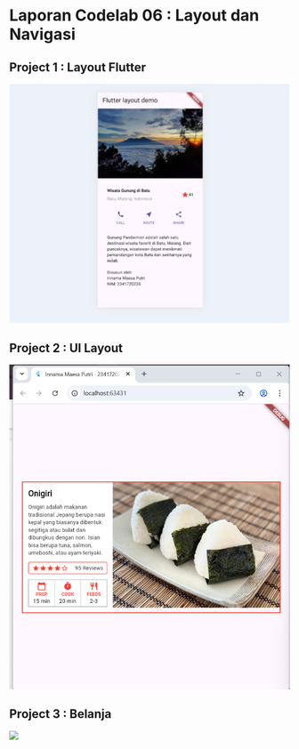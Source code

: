# Laporan Codelab 06 : Layout dan Navigasi

## Project 1 : Layout Flutter
<img src="img/prak3.png">

## Project 2 : UI Layout
<img src="img/ui_layout.png">

## Project 3 : Belanja
<img src="img/localhost_59791 - Google Chrome 2025-10-01 15-54-26.gif">